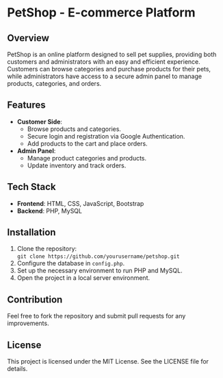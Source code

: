 # PetShop - E-commerce Platform

## Overview
PetShop is an online platform designed to sell pet supplies, providing both customers and administrators with an easy and efficient experience. Customers can browse categories and purchase products for their pets, while administrators have access to a secure admin panel to manage products, categories, and orders.

## Features
- **Customer Side**: 
  - Browse products and categories.
  - Secure login and registration via Google Authentication.
  - Add products to the cart and place orders.
- **Admin Panel**: 
  - Manage product categories and products.
  - Update inventory and track orders.

## Tech Stack
- **Frontend**: HTML, CSS, JavaScript, Bootstrap
- **Backend**: PHP, MySQL

## Installation
1. Clone the repository:  
   `git clone https://github.com/yourusername/petshop.git`
2. Configure the database in `config.php`.
3. Set up the necessary environment to run PHP and MySQL.
4. Open the project in a local server environment.

## Contribution
Feel free to fork the repository and submit pull requests for any improvements.

## License
This project is licensed under the MIT License. See the LICENSE file for details.
